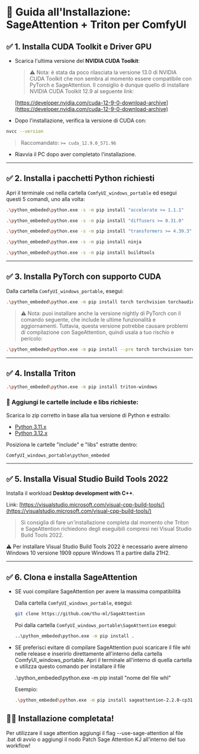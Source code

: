 # 🔧 Guida all'Installazione: SageAttention + Triton per ComfyUI

## ✅ 1. Installa CUDA Toolkit e Driver GPU

- Scarica l'ultima versione del **NVIDIA CUDA Toolkit**:

  > ⚠️ Nota: è stata da poco rilasciata la versione 13.0 di NVIDIA CUDA Toolkit che non sembra al momento essere compatibile con PyTorch e SageAttention. Il consiglio è dunque quello di installare NVIDIA CUDA Toolkit 12.9 al seguente link:

  [https://developer.nvidia.com/cuda-12-9-0-download-archive](https://developer.nvidia.com/cuda-12-9-0-download-archive)

- Dopo l'installazione, verifica la versione di CUDA con:

```bash
nvcc --version
```

> Raccomandato: `>= cuda_12.9.0_571.96`

- Riavvia il PC dopo aver completato l'installazione.

---

## ✅ 2. Installa i pacchetti Python richiesti

Apri il terminale `cmd` nella cartella `ComfyUI_windows_portable` ed esegui questi 5 comandi, uno alla volta:

```bash
.\python_embeded\python.exe -s -m pip install "accelerate >= 1.1.1"
```
```bash
.\python_embeded\python.exe -s -m pip install "diffusers >= 0.31.0"
```
```bash
.\python_embeded\python.exe -s -m pip install "transformers >= 4.39.3"
```
```bash
.\python_embeded\python.exe -s -m pip install ninja
```
```bash
.\python_embeded\python.exe -s -m pip install buildtools
```

---

## ✅ 3. Installa PyTorch con supporto CUDA

Dalla cartella `ComfyUI_windows_portable`, esegui:

```bash
.\python_embeded\python.exe -m pip install torch torchvision torchaudio --extra-index-url https://download.pytorch.org/whl/cu129 --upgrade
```

> ⚠️ Nota: puoi installare anche la versione nightly di PyTorch con il comando seguente, che include le ultime funzionalità e aggiornamenti. Tuttavia, questa versione potrebbe causare problemi di compilazione con SageAttention, quindi usala a tuo rischio e pericolo:

```bash
.\python_embeded\python.exe -m pip install --pre torch torchvision torchaudio --index-url https://download.pytorch.org/whl/nightly/cu129 --upgrade
```

---

## ✅ 4. Installa Triton

```bash
.\python_embeded\python.exe -m pip install triton-windows
```

### 🧹 Aggiungi le cartelle include e libs richieste:

Scarica lo zip corretto in base alla tua versione di Python e estrailo:

- [Python 3.11.x](https://github.com/woct0rdho/triton-windows/releases/download/v3.0.0-windows.post1/python_3.11.9_include_libs.zip)
- [Python 3.12.x](https://github.com/woct0rdho/triton-windows/releases/download/v3.0.0-windows.post1/python_3.12.7_include_libs.zip)

Posiziona le cartelle "include" e "libs" estratte dentro:

```
ComfyUI_windows_portable\python_embeded
```

---

## ✅ 5. Installa Visual Studio Build Tools 2022

Installa il workload **Desktop development with C++**.

Link: [https://visualstudio.microsoft.com/visual-cpp-build-tools/](https://visualstudio.microsoft.com/visual-cpp-build-tools/)

> Si consiglia di fare un'installazione completa dal momento che Triton e SageAttention richiedono degli eseguibili compresi nei Visual Studio Build Tools 2022.

 ⚠️ Per installare Visual Studio Build Tools 2022 è necessario avere almeno Windows 10 versione 1909 oppure Windows 11 a partire dalla 21H2.

---

## ✅ 6. Clona e installa SageAttention

- SE vuoi compilare SageAttention per avere la massima compatibilità

  Dalla cartella `ComfyUI_windows_portable`, esegui:

  ```bash
  git clone https://github.com/thu-ml/SageAttention
  ```

  Poi dalla cartella `ComfyUI_windows_portable\SageAttention` esegui:

  ```bash
  ..\python_embeded\python.exe -m pip install .
  ```

- SE preferisci evitare di compilare SageAttention puoi scaricare il file whl nelle release e inserirlo direttamente all'interno della cartella ComfyUI_windows_portable. Apri il terminale all'interno di quella cartella e utilizza questo comando per installare il file

  .\python_embeded\python.exe -m pip install "nome del file whl"

  Esempio:

  ```bash
  .\python_embeded\python.exe -m pip install sageattention-2.2.0-cp312-cp312-win_amd64.whl
  ```

## 🎉🎊 Installazione completata!

Per utilizzare il sage attention aggiungi il flag --use-sage-attention al file .bat di avvio o aggiungi il nodo Patch Sage Attention KJ all'interno del tuo workflow!
